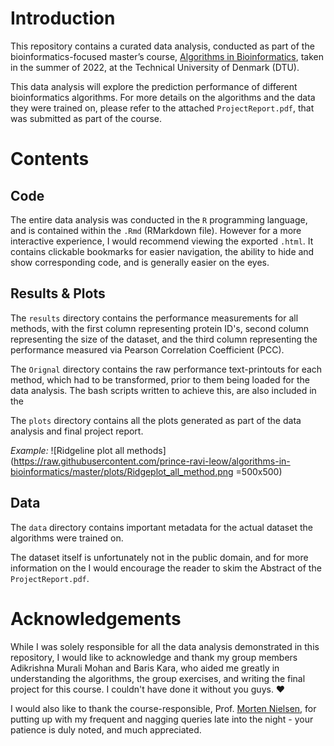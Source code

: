 # Introduction
This repository contains a curated data analysis, conducted as part of the bioinformatics-focused master’s course, [Algorithms in Bioinformatics](https://kurser.dtu.dk/course/2021-2022/22125?menulanguage=en), taken in the summer of 2022, at the Technical University of Denmark (DTU).

This data analysis will explore the prediction performance of different bioinformatics algorithms. For more details on the algorithms and the data they were trained on, please refer to the attached `ProjectReport.pdf`, that was submitted as part of the course.

# Contents
## Code
The entire data analysis was conducted in the `R` programming language, and is contained within the `.Rmd` (RMarkdown file). However for a more interactive experience, I would recommend viewing the exported `.html`. It contains clickable bookmarks for easier navigation, the ability to hide and show corresponding code, and is generally easier on the eyes.   
## Results & Plots 
The `results` directory contains the performance measurements for all methods, with the first column representing protein ID's, second column representing the size of the dataset, and the third column representing the performance measured via Pearson Correlation Coefficient (PCC).

The `Orignal` directory contains the raw performance text-printouts for each method, which had to be transformed, prior to them being loaded for the data analysis. The bash scripts written to achieve this, are also included in the  

The `plots` directory contains all the plots generated as part of the data analysis and final project report. 

*Example:*
![Ridgeline plot all methods](https://raw.githubusercontent.com/prince-ravi-leow/algorithms-in-bioinformatics/master/plots/Ridgeplot_all_method.png =500x500)
## Data
The `data` directory contains important metadata for the actual dataset the algorithms were trained on. 

The dataset itself is unfortunately not in the public domain, and for more information on the I would encourage the reader to skim the Abstract of the `ProjectReport.pdf`.

# Acknowledgements
While I was solely responsible for all the data analysis demonstrated in this repository, I would like to acknowledge and thank my group members Adikrishna Murali Mohan and Baris Kara, who aided me greatly in understanding the algorithms, the group exercises, and writing the final project for this course. I couldn't have done it without you guys. ❤️ 

I would also like to thank the course-responsible, Prof. [Morten Nielsen](https://orbit.dtu.dk/en/persons/morten-nielsen-2), for putting up with my frequent and nagging queries late into the night - your patience is duly noted, and much appreciated.
